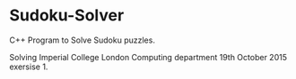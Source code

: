 # Sudoku-Solver
C++ Program to Solve Sudoku puzzles.

Solving Imperial College London Computing department 19th October 2015 exersise 1.

